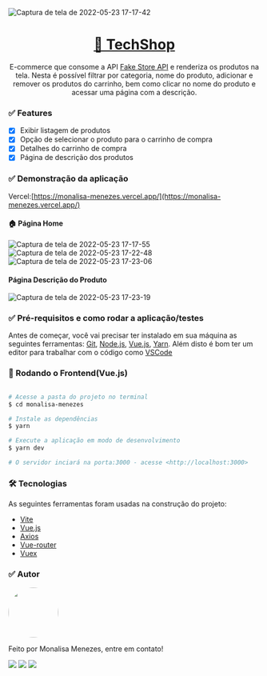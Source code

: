  ![Captura de tela de 2022-05-23 17-17-42](https://user-images.githubusercontent.com/85262397/169900583-7e396d1a-f6b1-4a5e-ae4b-94b87276bc29.png)


<h1 align="center">
    <a href="https://monalisa-menezes.vercel.app/">🔗 TechShop</a>
</h1>
<p align="center">E-commerce que consome a API <a href="https://fakestoreapi.com/">Fake Store API</a> e renderiza os produtos na tela. Nesta é possível filtrar por categoria, nome do produto, adicionar e remover os produtos do carrinho, bem como clicar no nome do produto e acessar uma página com a descrição.</p>


### ✅ Features

- [x] Exibir listagem de produtos
- [x] Opção de selecionar o produto para o carrinho de compra
- [x] Detalhes do carrinho de compra
- [x] Página de descrição dos produtos

### ✅ Demonstração da aplicação

Vercel:[https://monalisa-menezes.vercel.app/](https://monalisa-menezes.vercel.app/)

#### 🏠 Página Home
![Captura de tela de 2022-05-23 17-17-55](https://user-images.githubusercontent.com/85262397/169901477-d22d9ac9-1d91-4d4e-a585-f16f8573c22e.png)
![Captura de tela de 2022-05-23 17-22-48](https://user-images.githubusercontent.com/85262397/169901489-d3f8cae6-e2c5-434c-972d-7d3446a47aa4.png)
![Captura de tela de 2022-05-23 17-23-06](https://user-images.githubusercontent.com/85262397/169901503-79e533ba-1b69-49f8-b41a-59229bc2fa9d.png)


####  Página Descrição do Produto

![Captura de tela de 2022-05-23 17-23-19](https://user-images.githubusercontent.com/85262397/169901612-ab6d830e-fc2c-411b-bfde-f7c5a8bc16e5.png)

### ✅ Pré-requisitos e como rodar a aplicação/testes

Antes de começar, você vai precisar ter instalado em sua máquina as seguintes ferramentas:
[Git](https://git-scm.com), [Node.js](https://nodejs.org/en/), [Vue.js](https://vuejs.org/guide/introduction.html), [Yarn](https://classic.yarnpkg.com/en/docs/install#debian-stable). 
Além disto é bom ter um editor para trabalhar com o código como [VSCode](https://code.visualstudio.com/)


### 🎲 Rodando o Frontend(Vue.js)

```bash

# Acesse a pasta do projeto no terminal
$ cd monalisa-menezes

# Instale as dependências
$ yarn

# Execute a aplicação em modo de desenvolvimento
$ yarn dev

# O servidor inciará na porta:3000 - acesse <http://localhost:3000>
```

### 🛠 Tecnologias

As seguintes ferramentas foram usadas na construção do projeto:

- [Vite](https://vitejs.dev/guide/#scaffolding-your-first-vite-project)
- [Vue.js](https://vuejs.org/guide/introduction.html)
- [Axios](https://axios-http.com/ptbr/docs/intro)
- [Vue-router](https://router.vuejs.org/installation.html)
- [Vuex](https://vuex.vuejs.org/ptbr/)



### ✅ Autor
<img style="border-radius: 50%;" src="https://github.com/monafmenezes.png" width="100px;" alt=""/>

Feito por Monalisa Menezes, entre em contato!
<div>
<a href = "mailto:psimonafmenezes@gmail.com"><img src="https://img.shields.io/badge/-Gmail-%23333?style=for-the-badge&logo=gmail&logoColor=white" target="_blank"></a>
    <a href="https://www.linkedin.com/in/monalisafmenezes" target="_blank"><img src="https://img.shields.io/badge/-LinkedIn-%230077B5?style=for-the-badge&logo=linkedin&logoColor=white" target="_blank"></a> 
    <a href="https://twitter.com/monafmenezes" target="_blank"><img src="https://img.shields.io/badge/Twitter-1DA1F2?style=for-the-badge&logo=twitter&logoColor=white" target="_blank"></a> 
 </div>
